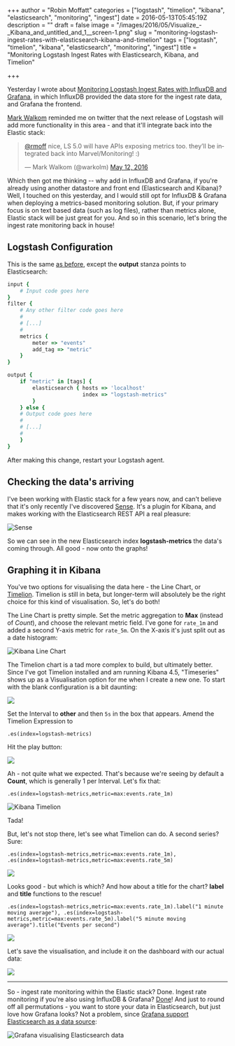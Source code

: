 +++
author = "Robin Moffatt"
categories = ["logstash", "timelion", "kibana", "elasticsearch", "monitoring", "ingest"]
date = 2016-05-13T05:45:19Z
description = ""
draft = false
image = "/images/2016/05/Visualize_-_Kibana_and_untitled_and_1__screen-1.png"
slug = "monitoring-logstash-ingest-rates-with-elasticsearch-kibana-and-timelion"
tags = ["logstash", "timelion", "kibana", "elasticsearch", "monitoring", "ingest"]
title = "Monitoring Logstash Ingest Rates with Elasticsearch, Kibana, and Timelion"

+++

Yesterday I wrote about [Monitoring Logstash Ingest Rates with InfluxDB and Grafana](http://rmoff.net/2016/05/12/monitoring-logstash-ingest-rates-with-influxdb-and-grafana/), in which InfluxDB provided the data store for the ingest rate data, and Grafana the frontend. 

[Mark Walkom](https://twitter.com/warkolm/) reminded me on twitter that the next release of Logstash will add more functionality in this area - and that it'll integrate back into the Elastic stack: 

<blockquote class="twitter-tweet" data-lang="en"><p lang="en" dir="ltr"><a href="https://twitter.com/rmoff">@rmoff</a> nice, LS 5.0 will have APIs exposing metrics too. they’ll be integrated back into Marvel/Monitoring! :)</p>&mdash; Mark Walkom (@warkolm) <a href="https://twitter.com/warkolm/status/730900473226485764">May 12, 2016</a></blockquote>
<script async src="//platform.twitter.com/widgets.js" charset="utf-8"></script>

Which then got me thinking -- why add in InfluxDB and Grafana, if you're already using another datastore and front end (Elasticsearch and Kibana)? Well, I touched on this yesterday, and I would still opt for InfluxDB & Grafana when deploying a metrics-based monitoring solution. But, if your primary focus is on text based data (such as log files), rather than metrics alone, Elastic stack will be just great for you. And so in this scenario, let's bring the ingest rate monitoring back in house!

## Logstash Configuration

This is the same [as before](http://rmoff.net/2016/05/12/monitoring-logstash-ingest-rates-with-influxdb-and-grafana/), except the **output** stanza points to Elasticsearch: 

```ruby
input {
    # Input code goes here
}
filter {
    # Any other filter code goes here
    # 
    # [...] 
    #
    metrics {
        meter => "events"
        add_tag => "metric"
    }
}

output {
    if "metric" in [tags] {
        elasticsearch { hosts => 'localhost'
                        index => "logstash-metrics"
        }
    } else {
    # Output code goes here
    # 
    # [...] 
    #
    }
}
```

After making this change, restart your Logstash agent. 

## Checking the data's arriving

I've been working with Elastic stack for a few years now, and can't believe that it's only recently I've discovered [Sense](https://www.elastic.co/guide/en/sense/current/installing.html). It's a plugin for Kibana, and makes working with the Elasticsearch REST API a real pleasure: 

![Sense](/content/images/2016/05/Sense_-_Kibana.png)

So we can see in the new Elasticsearch index **logstash-metrics** the data's coming through. All good - now onto the graphs!

## Graphing it in Kibana

You've two options for visualising the data here - the Line Chart, or [Timelion](https://www.elastic.co/blog/timelion-timeline). Timelion is still in beta, but longer-term will absolutely be the right choice for this kind of visualisation. So, let's do both!

The Line Chart is pretty simple. Set the metric aggregation to **Max** (instead of *Count*), and choose the relevant metric field. I've gone for `rate_1m` and added a second Y-axis metric for `rate_5m`. On the X-axis it's just split out as a date histogram: 

![Kibana Line Chart](/content/images/2016/05/lsir14.png)

The Timelion chart is a tad more complex to build, but ultimately better. Since I've got Timelion installed and am running Kibana 4.5, "Timeseries" shows up as a Visualisation option for me when I create a new one. To start with the blank configuration is a bit daunting: 

![](/content/images/2016/05/Visualize_-_Kibana.png)

Set the Interval to **other** and then `5s` in the box that appears. Amend the Timelion Expression to 

    .es(index=logstash-metrics)

Hit the play button: 

![](/content/images/2016/05/Visualize_-_Kibana-1.png)

Ah - not quite what we expected. That's because we're seeing by default a **Count**, which is generally 1 per Interval. Let's fix that: 

    .es(index=logstash-metrics,metric=max:events.rate_1m)

![Kibana Timelion](/content/images/2016/05/Visualize_-_Kibana-2.png)

Tada! 

But, let's not stop there, let's see what Timelion can do. A second series? Sure: 

    .es(index=logstash-metrics,metric=max:events.rate_1m), .es(index=logstash-metrics,metric=max:events.rate_5m)

![](/content/images/2016/05/Visualize_-_Kibana-3.png)

Looks good - but which is which? And how about a title for the chart? **label** and **title** functions to the rescue!

    .es(index=logstash-metrics,metric=max:events.rate_1m).label("1 minute moving average"), .es(index=logstash-metrics,metric=max:events.rate_5m).label("5 minute moving average").title("Events per second")

![](/content/images/2016/05/Visualize_-_Kibana_and_untitled_and_1__screen.png)

Let's save the visualisation, and include it on the dashboard with our actual data: 

![](/content/images/2016/05/Dashboard_-_Kibana.png)

--- 

So - ingest rate monitoring within the Elastic stack? Done. Ingest rate monitoring if you're also using InfluxDB & Grafana? [Done](http://rmoff.net/2016/05/12/monitoring-logstash-ingest-rates-with-influxdb-and-grafana/)! And just to round off all permutations - you want to store your data in Elasticsearch, but just love how Grafana looks? Not a problem, since [Grafana support Elasticsearch as a data source](http://docs.grafana.org/datasources/elasticsearch/): 

![Grafana visualising Elasticsearch data](/content/images/2016/05/Grafana_-_Twitter_Ingest_Monitor.png)


